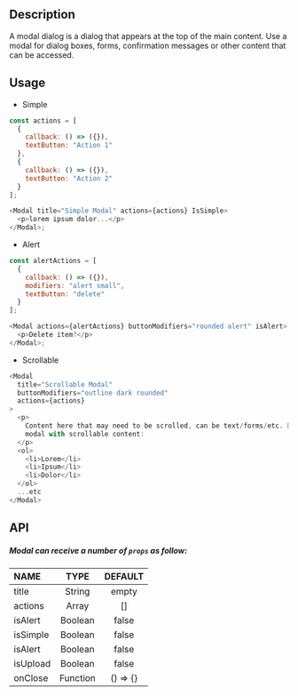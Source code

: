 ## Description

A modal dialog is a dialog that appears at the top of the main content.
Use a modal for dialog boxes, forms, confirmation messages or other content that can be accessed.

## Usage

- Simple

```js
const actions = [
  {
    callback: () => ({}),
    textButton: "Action 1"
  },
  {
    callback: () => ({}),
    textButton: "Action 2"
  }
];

<Modal title="Simple Modal" actions={actions} IsSimple>
  <p>lorem ipsum dolor...</p>
</Modal>;
```

- Alert

```js
const alertActions = [
  {
    callback: () => ({}),
    modifiers: "alert small",
    textButton: "delete"
  }
];

<Modal actions={alertActions} buttonModifiers="rounded alert" isAlert>
  <p>Delete item?</p>
</Modal>;
```

- Scrollable

```js
<Modal
  title="Scrollable Modal"
  buttonModifiers="outline dark rounded"
  actions={actions}
>
  <p>
    Content here that may need to be scrolled, can be text/forms/etc. Default
    modal with scrollable content:
  </p>
  <ol>
    <li>Lorem</li>
    <li>Ipsum</li>
    <li>Dolor</li>
  </ol>
  ...etc
</Modal>
```

## API

##### Modal can receive a number of `props` as follow:

| NAME     |   TYPE   | DEFAULT  |
| :------- | :------: | :------: |
| title    |  String  |  empty   |
| actions  |  Array   |    []    |
| isAlert  | Boolean  |  false   |
| isSimple | Boolean  |  false   |
| isAlert  | Boolean  |  false   |
| isUpload | Boolean  |  false   |
| onClose  | Function | () => {} |

